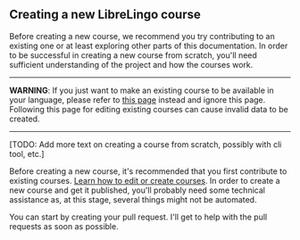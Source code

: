 ## Creating a new LibreLingo course

Before creating a new course, we recommend you try contributing to an existing one or at least exploring other parts of this documentation. In order to be successful in creating a new course from scratch, you'll need sufficient understanding of the project and how the courses work.

---

**WARNING**: If you just want to make an existing course to be available in your language, please refer to [this page](editing-courses.md) instead and ignore this page. Following this page for editing existing courses can cause invalid data to be created.

---

[TODO: Add more text on creating a course from scratch, possibly with cli tool, etc.]

Before creating a new course, it's recommended that you first contribute to
existing courses. [Learn how to edit or create courses](editing-courses.md). In order to create a
new course and get it published, you'll probably need some technical assistance
as, at this stage, several things might not be automated.

You can start by creating your pull request. I'll get to help with the
pull requests as soon as possible.
